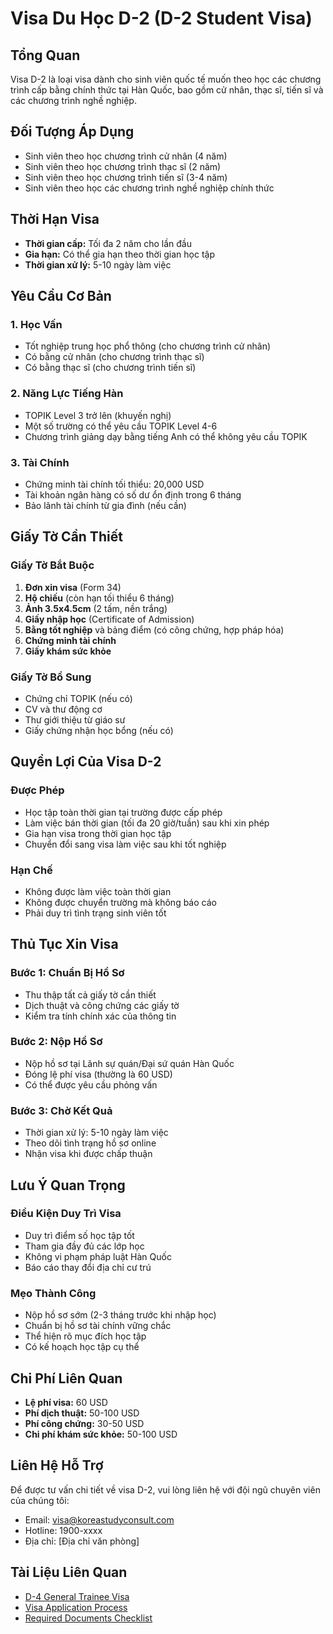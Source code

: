 # Visa Du Học D-2 (D-2 Student Visa)

## Tổng Quan
Visa D-2 là loại visa dành cho sinh viên quốc tế muốn theo học các chương trình cấp bằng chính thức tại Hàn Quốc, bao gồm cử nhân, thạc sĩ, tiến sĩ và các chương trình nghề nghiệp.

## Đối Tượng Áp Dụng
- Sinh viên theo học chương trình cử nhân (4 năm)
- Sinh viên theo học chương trình thạc sĩ (2 năm)
- Sinh viên theo học chương trình tiến sĩ (3-4 năm)
- Sinh viên theo học các chương trình nghề nghiệp chính thức

## Thời Hạn Visa
- **Thời gian cấp:** Tối đa 2 năm cho lần đầu
- **Gia hạn:** Có thể gia hạn theo thời gian học tập
- **Thời gian xử lý:** 5-10 ngày làm việc

## Yêu Cầu Cơ Bản

### 1. Học Vấn
- Tốt nghiệp trung học phổ thông (cho chương trình cử nhân)
- Có bằng cử nhân (cho chương trình thạc sĩ)
- Có bằng thạc sĩ (cho chương trình tiến sĩ)

### 2. Năng Lực Tiếng Hàn
- TOPIK Level 3 trở lên (khuyến nghị)
- Một số trường có thể yêu cầu TOPIK Level 4-6
- Chương trình giảng dạy bằng tiếng Anh có thể không yêu cầu TOPIK

### 3. Tài Chính
- Chứng minh tài chính tối thiểu: 20,000 USD
- Tài khoản ngân hàng có số dư ổn định trong 6 tháng
- Bảo lãnh tài chính từ gia đình (nếu cần)

## Giấy Tờ Cần Thiết

### Giấy Tờ Bắt Buộc
1. **Đơn xin visa** (Form 34)
2. **Hộ chiếu** (còn hạn tối thiểu 6 tháng)
3. **Ảnh 3.5x4.5cm** (2 tấm, nền trắng)
4. **Giấy nhập học** (Certificate of Admission)
5. **Bằng tốt nghiệp** và bảng điểm (có công chứng, hợp pháp hóa)
6. **Chứng minh tài chính**
7. **Giấy khám sức khỏe**

### Giấy Tờ Bổ Sung
- Chứng chỉ TOPIK (nếu có)
- CV và thư động cơ
- Thư giới thiệu từ giáo sư
- Giấy chứng nhận học bổng (nếu có)

## Quyền Lợi Của Visa D-2

### Được Phép
- Học tập toàn thời gian tại trường được cấp phép
- Làm việc bán thời gian (tối đa 20 giờ/tuần) sau khi xin phép
- Gia hạn visa trong thời gian học tập
- Chuyển đổi sang visa làm việc sau khi tốt nghiệp

### Hạn Chế
- Không được làm việc toàn thời gian
- Không được chuyển trường mà không báo cáo
- Phải duy trì tình trạng sinh viên tốt

## Thủ Tục Xin Visa

### Bước 1: Chuẩn Bị Hồ Sơ
- Thu thập tất cả giấy tờ cần thiết
- Dịch thuật và công chứng các giấy tờ
- Kiểm tra tính chính xác của thông tin

### Bước 2: Nộp Hồ Sơ
- Nộp hồ sơ tại Lãnh sự quán/Đại sứ quán Hàn Quốc
- Đóng lệ phí visa (thường là 60 USD)
- Có thể được yêu cầu phỏng vấn

### Bước 3: Chờ Kết Quả
- Thời gian xử lý: 5-10 ngày làm việc
- Theo dõi tình trạng hồ sơ online
- Nhận visa khi được chấp thuận

## Lưu Ý Quan Trọng

### Điều Kiện Duy Trì Visa
- Duy trì điểm số học tập tốt
- Tham gia đầy đủ các lớp học
- Không vi phạm pháp luật Hàn Quốc
- Báo cáo thay đổi địa chỉ cư trú

### Mẹo Thành Công
- Nộp hồ sơ sớm (2-3 tháng trước khi nhập học)
- Chuẩn bị hồ sơ tài chính vững chắc
- Thể hiện rõ mục đích học tập
- Có kế hoạch học tập cụ thể

## Chi Phí Liên Quan
- **Lệ phí visa:** 60 USD
- **Phí dịch thuật:** 50-100 USD
- **Phí công chứng:** 30-50 USD
- **Chi phí khám sức khỏe:** 50-100 USD

## Liên Hệ Hỗ Trợ
Để được tư vấn chi tiết về visa D-2, vui lòng liên hệ với đội ngũ chuyên viên của chúng tôi:
- Email: visa@koreastudyconsult.com
- Hotline: 1900-xxxx
- Địa chỉ: [Địa chỉ văn phòng]

## Tài Liệu Liên Quan
- [D-4 General Trainee Visa](D-4%20General%20Trainee%20Visa.md)
- [Visa Application Process](Visa%20Application%20Process.md)
- [Required Documents Checklist](Required%20Documents%20Checklist.md)